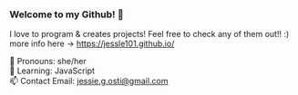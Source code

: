 ### Welcome to my Github! 🤍

<!--
**Jessle101/Jessle101** is a ✨ _special_ ✨ repository because its `README.md` (this file) appears on your GitHub profile.

Here are some ideas to get you started:

- 🔭 I’m currently working on ...
- 🌱 I’m currently learning ...
- 👯 I’m looking to collaborate on ...
- 🤔 I’m looking for help with ...
- 💬 Ask me about ...
- 📫 How to reach me: ...
- 😄 Pronouns: ...
- ⚡ Fun fact: ...
-->
I love to program & creates projects! Feel free to check any of them out!! :)
more info here → https://jessle101.github.io/

 💫 Pronouns: she/her <br />
 🌱 Learning: JavaScript <br />
 📫 Contact Email: jessie.g.osti@gmail.com <br />

